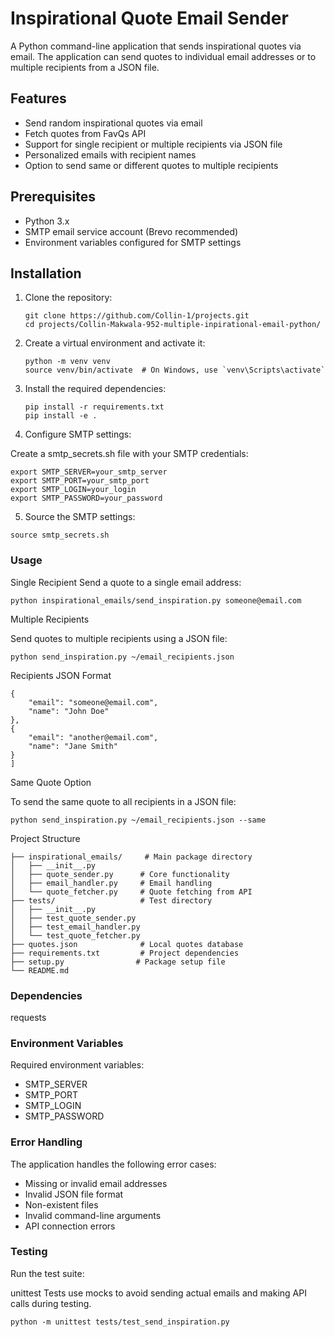 # Inspirational Quote Email Sender

A Python command-line application that sends inspirational quotes via email. The application can send quotes to individual email addresses or to multiple recipients from a JSON file.

## Features

- Send random inspirational quotes via email
- Fetch quotes from FavQs API
- Support for single recipient or multiple recipients via JSON file
- Personalized emails with recipient names
- Option to send same or different quotes to multiple recipients

## Prerequisites

- Python 3.x
- SMTP email service account (Brevo recommended)
- Environment variables configured for SMTP settings

## Installation

1. Clone the repository:
    ```
    git clone https://github.com/Collin-1/projects.git
    cd projects/Collin-Makwala-952-multiple-inpirational-email-python/
    ```

2. Create a virtual environment and activate it:
    ```
    python -m venv venv
    source venv/bin/activate  # On Windows, use `venv\Scripts\activate`
    ```

3. Install the required dependencies:

    ```
    pip install -r requirements.txt
    pip install -e .
    ```

4. Configure SMTP settings:

Create a smtp_secrets.sh file with your SMTP credentials:

    export SMTP_SERVER=your_smtp_server
    export SMTP_PORT=your_smtp_port
    export SMTP_LOGIN=your_login
    export SMTP_PASSWORD=your_password

5. Source the SMTP settings:

`source smtp_secrets.sh`

### Usage
Single Recipient
Send a quote to a single email address:

`python inspirational_emails/send_inspiration.py someone@email.com`

Multiple Recipients

Send quotes to multiple recipients using a JSON file:

`python send_inspiration.py ~/email_recipients.json`

Recipients JSON Format
```[
{
    "email": "someone@email.com",
    "name": "John Doe"
},
{
    "email": "another@email.com",
    "name": "Jane Smith"
}
]
```
Same Quote Option

To send the same quote to all recipients in a JSON file:

`python send_inspiration.py ~/email_recipients.json --same`

Project Structure
```
├── inspirational_emails/     # Main package directory
│   ├── __init__.py
│   ├── quote_sender.py      # Core functionality
│   ├── email_handler.py     # Email handling
│   └── quote_fetcher.py     # Quote fetching from API
├── tests/                   # Test directory
│   ├── __init__.py
│   ├── test_quote_sender.py
│   ├── test_email_handler.py
│   └── test_quote_fetcher.py
├── quotes.json              # Local quotes database
├── requirements.txt         # Project dependencies
├── setup.py                # Package setup file
└── README.md
```

### Dependencies
requests

### Environment Variables
Required environment variables:

- SMTP_SERVER
- SMTP_PORT
- SMTP_LOGIN
- SMTP_PASSWORD

### Error Handling

The application handles the following error cases:

- Missing or invalid email addresses
- Invalid JSON file format
- Non-existent files
- Invalid command-line arguments
- API connection errors

### Testing
Run the test suite:

unittest
Tests use mocks to avoid sending actual emails and making API calls during testing.

`python -m unittest tests/test_send_inspiration.py`
